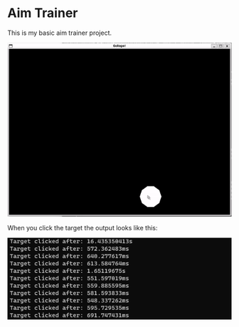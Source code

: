 # Aim Trainer
This is my basic aim trainer project.

![](https://github.com/hackersam112/aim-trainer/blob/main/img/aim-trainer.gif)

When you click the target the output looks like this:

![](https://github.com/hackersam112/aim-trainer/blob/main/img/aim-trainer-output.png)
